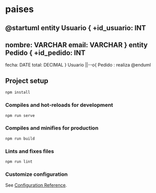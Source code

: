 # paises

@startuml
entity Usuario {
  +id_usuario: INT
  --
  nombre: VARCHAR
  email: VARCHAR
}
entity Pedido {
  +id_pedido: INT
  --
  fecha: DATE
  total: DECIMAL
}
Usuario ||--o{ Pedido : realiza
@enduml


## Project setup
```
npm install
```

### Compiles and hot-reloads for development
```
npm run serve
```

### Compiles and minifies for production
```
npm run build
```

### Lints and fixes files
```
npm run lint
```

### Customize configuration
See [Configuration Reference](https://cli.vuejs.org/config/).

